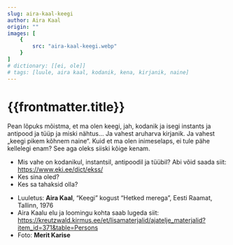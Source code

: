 ```yaml
---
slug: aira-kaal-keegi
author: Aira Kaal
origin: ""
images: [
    {
        src: "aira-kaal-keegi.webp"
    }
]
# dictionary: [[ei, ole]]
# tags: [luule, aira kaal, kodanik, kena, kirjanik, naine]
---
```


<h1 class="story-h1">
    {{frontmatter.title}}
</h1>

Pean lõpuks mõistma, et ma olen keegi,
jah, kodanik
ja isegi instants
ja antipood ja tüüp
ja miski nähtus...
Ja vahest aruharva kirjanik.
Ja vahest „keegi pikem kõhnem naine“.
Kuid et ma olen inimeselaps,
ei tule pähe kellelegi enam?
See aga oleks siiski kõige kenam.


<story-author :author="frontmatter.author" :origin="frontmatter.origin" />
<!-- <story-dictionary :terms="frontmatter.dictionary" /> -->

<details-wrapper summary="Mis mõtted tekkisid?">

- Mis vahe on kodanikul, instantsil, antipoodil ja tüübil? Abi võid saada siit: https://www.eki.ee/dict/ekss/
- Kes sina oled?
- Kes sa tahaksid olla?

</details-wrapper>


<details-wrapper summary="Allikad" class="text-sm" icon="IconSources">

- Luuletus: **Aira Kaal**, “Keegi” kogust “Hetked merega”, Eesti Raamat, Tallinn, 1976
- Aira Kaalu elu ja loomingu kohta saab lugeda siit: https://kreutzwald.kirmus.ee/et/lisamaterjalid/ajatelje_materjalid?item_id=371&table=Persons
- Foto: **Merit Karise**

</details-wrapper>
